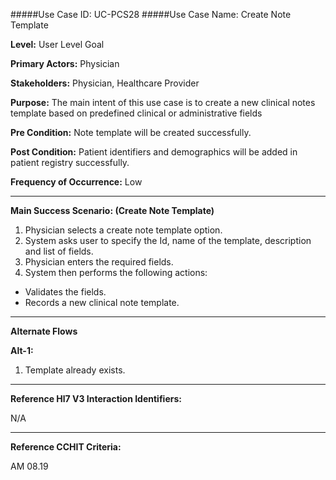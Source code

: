 #####Use Case ID: UC-PCS28
#####Use Case Name: Create Note Template

**Level:**                     User Level Goal

**Primary Actors:**            Physician

**Stakeholders:**              Physician, Healthcare Provider

**Purpose:**                   The main intent of this use case is to create a new clinical notes template
based on predefined clinical or administrative fields

**Pre Condition:**             Note template will be created successfully.

**Post Condition:**            Patient identifiers and demographics will be added in patient registry successfully.

**Frequency of Occurrence:**   Low
__________________________________________________________
**Main Success Scenario: (Create Note Template)**

1. Physician selects a create note template option.
2. System asks user to specify the Id, name of the template, description and list of fields.
3. Physician enters the required fields.
4. System then performs the following actions:
  * Validates the fields.
  * Records a new clinical note template.

_______________________________________________________________________________
**Alternate Flows** 

**Alt-1:**

1. Template already exists.

________________________________________________________________________
**Reference Hl7 V3 Interaction Identifiers:**

N/A
_______________________________________________________________
**Reference CCHIT Criteria:**

AM 08.19
